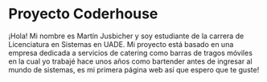 <h1>Proyecto Coderhouse</h1>

<p>¡Hola! Mi nombre es Martín Jusbicher y soy estudiante de la carrera de Licenciatura en Sistemas en UADE.
Mi proyecto está basado en una empresa dedicada a servicios de catering como barras de tragos móviles en la cual yo trabajé hace unos años como bartender antes de ingresar al mundo de sistemas, es mi primera página web así que espero que te guste!</p>


